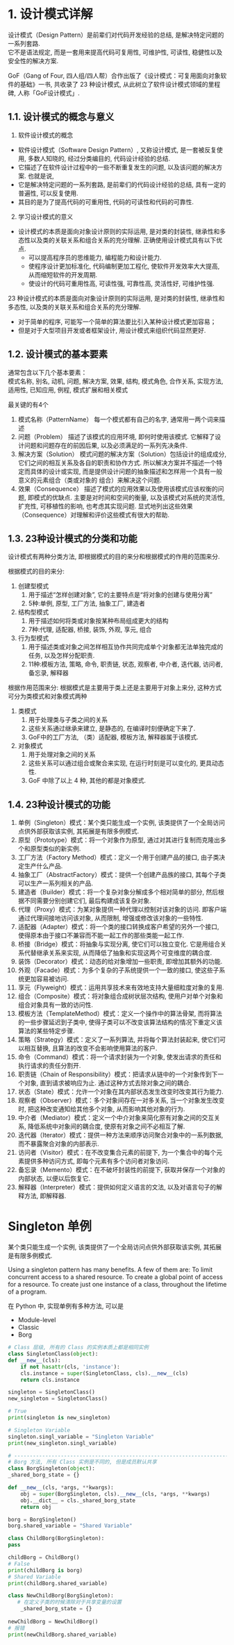 # 1. 设计模式详解

设计模式（Design Pattern）是前辈们对代码开发经验的总结, 是解决特定问题的一系列套路.   
它不是语法规定, 而是一套用来提高代码可复用性, 可维护性, 可读性, 稳健性以及安全性的解决方案. 

GoF（Gang of Four, 四人组/四人帮）合作出版了《设计模式：可复用面向对象软件的基础》一书, 共收录了 23 种设计模式, 从此树立了软件设计模式领域的里程碑, 人称「GoF设计模式」. 



## 1.1. 设计模式的概念与意义

 1. 软件设计模式的概念
* 软件设计模式（Software Design Pattern）, 又称设计模式, 是一套被反复使用, 多数人知晓的, 经过分类编目的, 代码设计经验的总结. 
* 它描述了在软件设计过程中的一些不断重复发生的问题, 以及该问题的解决方案. 也就是说, 
* 它是解决特定问题的一系列套路, 是前辈们的代码设计经验的总结, 具有一定的普遍性, 可以反复使用. 
* 其目的是为了提高代码的可重用性, 代码的可读性和代码的可靠性. 

2. 学习设计模式的意义
* 设计模式的本质是面向对象设计原则的实际运用, 是对类的封装性, 继承性和多态性以及类的关联关系和组合关系的充分理解. 正确使用设计模式具有以下优点. 
  * 可以提高程序员的思维能力, 编程能力和设计能力. 
  * 使程序设计更加标准化, 代码编制更加工程化, 使软件开发效率大大提高, 从而缩短软件的开发周期. 
  * 使设计的代码可重用性高, 可读性强, 可靠性高, 灵活性好, 可维护性强. 

23 种设计模式的本质是面向对象设计原则的实际运用, 是对类的封装性, 继承性和多态性, 以及类的关联关系和组合关系的充分理解. 
* 对于简单的程序, 可能写一个简单的算法要比引入某种设计模式更加容易；
* 但是对于大型项目开发或者框架设计, 用设计模式来组织代码显然更好. 

## 1.2. 设计模式的基本要素


通常包含以下几个基本要素：  
模式名称, 别名, 动机, 问题, 解决方案, 效果, 结构, 模式角色, 合作关系, 实现方法, 适用性, 已知应用, 例程, 模式扩展和相关模式

最关键的有4个
1. 模式名称（PatternName）
   每一个模式都有自己的名字, 通常用一两个词来描述
2. 问题（Problem）
   描述了该模式的应用环境, 即何时使用该模式. 它解释了设计问题和问题存在的前因后果, 以及必须满足的一系列先决条件.  
3. 解决方案（Solution）
   模式问题的解决方案（Solution）包括设计的组成成分, 它们之间的相互关系及各自的职责和协作方式. 
   所以解决方案并不描述一个特定而具体的设计或实现, 而是提供设计问题的抽象描述和怎样用一个具有一般意义的元素组合（类或对象的 组合）来解决这个问题. 
4. 效果（Consequence）
   描述了模式的应用效果以及使用该模式应该权衡的问题, 即模式的优缺点. 
   主要是对时间和空间的衡量, 以及该模式对系统的灵活性, 扩充性, 可移植性的影响, 也考虑其实现问题. 
   显式地列出这些效果（Consequence）对理解和评价这些模式有很大的帮助. 


## 1.3. 23种设计模式的分类和功能

设计模式有两种分类方法, 即根据模式的目的来分和根据模式的作用的范围来分. 

根据模式的目的来分:
1. 创建型模式
   1. 用于描述“怎样创建对象”, 它的主要特点是“将对象的创建与使用分离”
   2. 5种:单例, 原型, 工厂方法, 抽象工厂, 建造者
2. 结构型模式
   1. 用于描述如何将类或对象按某种布局组成更大的结构
   2. 7种:代理, 适配器, 桥接, 装饰, 外观, 享元, 组合
3. 行为型模式
   1. 用于描述类或对象之间怎样相互协作共同完成单个对象都无法单独完成的任务, 以及怎样分配职责. 
   2. 11种:模板方法, 策略, 命令, 职责链, 状态, 观察者, 中介者, 迭代器, 访问者, 备忘录, 解释器


根据作用范围来分: 根据模式是主要用于类上还是主要用于对象上来分, 这种方式可分为类模式和对象模式两种
1. 类模式
   1. 用于处理类与子类之间的关系
   2. 这些关系通过继承来建立, 是静态的, 在编译时刻便确定下来了. 
   3. GoF中的工厂方法, （类）适配器, 模板方法, 解释器属于该模式. 
2. 对象模式
   1. 用于处理对象之间的关系
   2. 这些关系可以通过组合或聚合来实现, 在运行时刻是可以变化的, 更具动态性. 
   3. GoF 中除了以上 4 种, 其他的都是对象模式. 

## 1.4. 23种设计模式的功能

1. 单例（Singleton）模式：某个类只能生成一个实例, 该类提供了一个全局访问点供外部获取该实例, 其拓展是有限多例模式. 
2. 原型（Prototype）模式：将一个对象作为原型, 通过对其进行复制而克隆出多个和原型类似的新实例. 
3. 工厂方法（Factory Method）模式：定义一个用于创建产品的接口, 由子类决定生产什么产品. 
4. 抽象工厂（AbstractFactory）模式：提供一个创建产品族的接口, 其每个子类可以生产一系列相关的产品. 
5. 建造者（Builder）模式：将一个复杂对象分解成多个相对简单的部分, 然后根据不同需要分别创建它们, 最后构建成该复杂对象. 
6. 代理（Proxy）模式：为某对象提供一种代理以控制对该对象的访问. 即客户端通过代理间接地访问该对象, 从而限制, 增强或修改该对象的一些特性. 
7. 适配器（Adapter）模式：将一个类的接口转换成客户希望的另外一个接口, 使得原本由于接口不兼容而不能一起工作的那些类能一起工作. 
8. 桥接（Bridge）模式：将抽象与实现分离, 使它们可以独立变化. 它是用组合关系代替继承关系来实现, 从而降低了抽象和实现这两个可变维度的耦合度. 
9. 装饰（Decorator）模式：动态的给对象增加一些职责, 即增加其额外的功能. 
10. 外观（Facade）模式：为多个复杂的子系统提供一个一致的接口, 使这些子系统更加容易被访问. 
11. 享元（Flyweight）模式：运用共享技术来有效地支持大量细粒度对象的复用. 
12. 组合（Composite）模式：将对象组合成树状层次结构, 使用户对单个对象和组合对象具有一致的访问性. 
13. 模板方法（TemplateMethod）模式：定义一个操作中的算法骨架, 而将算法的一些步骤延迟到子类中, 使得子类可以不改变该算法结构的情况下重定义该算法的某些特定步骤. 
14. 策略（Strategy）模式：定义了一系列算法, 并将每个算法封装起来, 使它们可以相互替换, 且算法的改变不会影响使用算法的客户. 
15. 命令（Command）模式：将一个请求封装为一个对象, 使发出请求的责任和执行请求的责任分割开. 
16. 职责链（Chain of Responsibility）模式：把请求从链中的一个对象传到下一个对象, 直到请求被响应为止. 通过这种方式去除对象之间的耦合. 
17. 状态（State）模式：允许一个对象在其内部状态发生改变时改变其行为能力. 
18. 观察者（Observer）模式：多个对象间存在一对多关系, 当一个对象发生改变时, 把这种改变通知给其他多个对象, 从而影响其他对象的行为. 
19. 中介者（Mediator）模式：定义一个中介对象来简化原有对象之间的交互关系, 降低系统中对象间的耦合度, 使原有对象之间不必相互了解. 
20. 迭代器（Iterator）模式：提供一种方法来顺序访问聚合对象中的一系列数据, 而不暴露聚合对象的内部表示. 
21. 访问者（Visitor）模式：在不改变集合元素的前提下, 为一个集合中的每个元素提供多种访问方式, 即每个元素有多个访问者对象访问. 
22. 备忘录（Memento）模式：在不破坏封装性的前提下, 获取并保存一个对象的内部状态, 以便以后恢复它. 
23. 解释器（Interpreter）模式：提供如何定义语言的文法, 以及对语言句子的解释方法, 即解释器. 


# Singleton 单例

某个类只能生成一个实例, 该类提供了一个全局访问点供外部获取该实例, 其拓展是有限多例模式. 

Using a singleton pattern has many benefits. A few of them are:
    To limit concurrent access to a shared resource.
    To create a global point of access for a resource.
    To create just one instance of a class, throughout the lifetime of a program.


在 Python 中, 实现单例有多种方法, 可以是
* Module-level
* Classic
* Borg

```py
# Class 层级, 所有的 Class 的实例本质上都是相同实例
class SingletonClass(object):
def __new__(cls):
	if not hasattr(cls, 'instance'):
	cls.instance = super(SingletonClass, cls).__new__(cls)
	return cls.instance

singleton = SingletonClass()
new_singleton = SingletonClass()

# True
print(singleton is new_singleton)

# Singleton Variable
singleton.singl_variable = "Singleton Variable"
print(new_singleton.singl_variable)

# ------------------------------------------------------------------------
# Borg 方法, 所有 Class 实例是不同的, 但是成员默认共享
class BorgSingleton(object):
_shared_borg_state = {}

def __new__(cls, *args, **kwargs):
	obj = super(BorgSingleton, cls).__new__(cls, *args, **kwargs)
	obj.__dict__ = cls._shared_borg_state
	return obj

borg = BorgSingleton()
borg.shared_variable = "Shared Variable"

class ChildBorg(BorgSingleton):
pass

childBorg = ChildBorg()
# False
print(childBorg is borg)
# Shared Variable
print(childBorg.shared_variable)

class NewChildBorg(BorgSingleton):
   # 在定义子类的时候清除对于共享变量的设置  
    _shared_borg_state = {}
 
newChildBorg = NewChildBorg()
# 报错
print(newChildBorg.shared_variable)
```